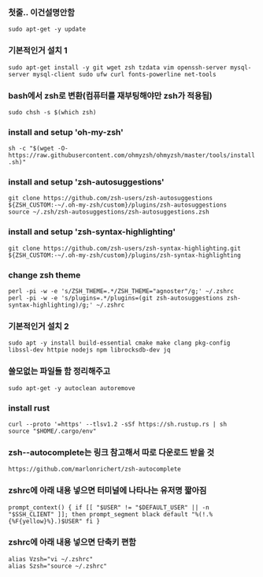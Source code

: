 ### 첫줄.. 이건설명안함
`sudo apt-get -y update`

### 기본적인거 설치 1
 `sudo apt-get install -y git wget zsh tzdata vim openssh-server mysql-server mysql-client sudo ufw curl fonts-powerline net-tools`

### bash에서 zsh로 변환(컴퓨터를 재부팅해야만 zsh가 적용됨)
 `sudo chsh -s $(which zsh)`

### install and setup 'oh-my-zsh'
 `sh -c "$(wget -O- https://raw.githubusercontent.com/ohmyzsh/ohmyzsh/master/tools/install.sh)"`

 ### install and setup 'zsh-autosuggestions'
 `git clone https://github.com/zsh-users/zsh-autosuggestions `<br>
 `${ZSH_CUSTOM:-~/.oh-my-zsh/custom}/plugins/zsh-autosuggestions`<br>
 `source ~/.zsh/zsh-autosuggestions/zsh-autosuggestions.zsh`

 ### install and setup 'zsh-syntax-highlighting'
 `git clone https://github.com/zsh-users/zsh-syntax-highlighting.git `<br>
 `${ZSH_CUSTOM:-~/.oh-my-zsh/custom}/plugins/zsh-syntax-highlighting`

 ### change zsh theme 
 `perl -pi -w -e 's/ZSH_THEME=.*/ZSH_THEME="agnoster"/g;' ~/.zshrc `<br>
 `perl -pi -w -e 's/plugins=.*/plugins=(git zsh-autosuggestions zsh-syntax-highlighting)/g;' ~/.zshrc`

### 기본적인거 설치 2
 `sudo apt -y install build-essential cmake make clang pkg-config libssl-dev httpie nodejs npm librocksdb-dev jq`

### 쓸모없는 파일들 함 정리해주고
 `sudo apt-get -y autoclean autoremove`



### install rust
`curl --proto '=https' --tlsv1.2 -sSf https://sh.rustup.rs | sh`<br>
 `source "$HOME/.cargo/env"`


### zsh--autocomplete는 링크 참고해서 따로 다운로드 받을 것
 `https://github.com/marlonrichert/zsh-autocomplete`


### zshrc에 아래 내용 넣으면 터미널에 나타나는 유저명 짧아짐
 `prompt_context() {
   if [[ "$USER" != "$DEFAULT_USER" || -n "$SSH_CLIENT" ]]; then
     prompt_segment black default "%(!.%{%F{yellow}%}.)$USER"
   fi
 }`


### zshrc에 아래 내용 넣으면 단축키 편함
 `alias Vzsh="vi ~/.zshrc"`<br>
 `alias Szsh="source ~/.zshrc"`
 
